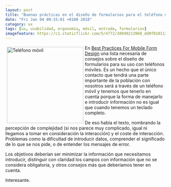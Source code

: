 ```yaml
--- 
layout: post
title: "Buenas prácticas en el diseño de formularios para el teléfono móvil"
date: "Fri Jan 04 09:15:01 +0100 2018"
category: ux
tags: [ux, usabilidad, ergonomía, móvil, entrada, formularios]
imagefeature: https://c1.staticflickr.com/5/4772/38940213960_dd0f010113_m.jpg
---
```



<a href="https://www.flickr.com/photos/fernand0/20051836" title="Teléfono móvil"><img src="https://c1.staticflickr.com/1/17/20051836_39df5b842a_m.jpg" width="240"  alt="Teléfono móvil" style="float:left; margin:5px"></a>
En [Best Practices For Mobile Form Design](https://www.smashingmagazine.com/2018/08/best-practices-for-mobile-form-design/) una lista necesaria de consejos sobre el diseño de formularios para su uso con teléfonos móviles. 
Es un hecho que el único contacto que tendrá una parte importante de la población con nosotros será a través de un teléfono móvil y tenemos que tenerlo en cuenta porque la forma de manejarlo e introducir información no es igual que cuando tenemos un teclado completo.

De eso habla el texto, nombrando la percepción de complejidad (si nos parece muy complicado, igual ni llegamos a tomar en consideración la interacción) y el coste de interacción. Problemas como la dificultad de introducir datos, comprender el significado de lo que se nos pide, o de entender los mensajes de error.

Los objetivos deberían ser minimizar la información que necesitamos introducir, distinguir con claridad los campos con información que no se considera obligatoria, y otros consejos más que deberíamos tener en cuenta.

Interesante.
